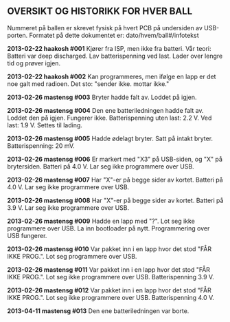 
OVERSIKT OG HISTORIKK FOR HVER BALL
-----------------------------------
Nummeret på ballen er skrevet fysisk på hvert PCB på undersiden av USB-porten.
Formatet på dette dokumentet er: dato/hvem/ball#/infotekst


**2013-02-22  haakosh  #001**
Kjører fra ISP, men ikke fra batteri. Vår teori: Batteri var deep discharged. Lav batterispenning ved last. Lader over lengre tid og prøver igjen.

**2013-02-22  haakosh #002**
Kan programmeres, men ifølge en lapp er det noe galt med radioen. Det sto: "sender ikke. mottar ikke."

**2013-02-26  mastensg #003**
Bryter hadde falt av. Loddet på igjen.

**2013-02-26  mastensg #004**
Den ene batteriledningen hadde falt av. Loddet den på igjen. Fungerer ikke.
Batterispenning uten last: 2.2 V. Ved last: 1.9 V. Settes til lading.

**2013-02-26  mastensg #005**
Hadde ødelagt bryter. Satt på intakt bryter. Batterispenning: 20 mV.

**2013-02-26  mastensg #006**
Er markert med "X3" på USB-siden, og "X" på brytersiden. Batteri på 4.0 V. Lar
seg ikke programmere over USB.

**2013-02-26  mastensg #007**
Har "X"-er på begge sider av kortet. Batteri på 4.0 V. Lar seg ikke programmere
over USB.

**2013-02-26  mastensg #008**
Har "X"-er på begge sider av kortet. Batteri på 3.9 V. Lar seg ikke programmere
over USB.

**2013-02-26  mastensg #009**
Hadde en lapp med "?". Lot seg ikke programmere over USB. La inn bootloader på
nytt. Programmering over USB fungerer.

**2013-02-26  mastensg #010**
Var pakket inn i en lapp hvor det stod "FÅR IKKE PROG.". Lot seg programmere
over USB.

**2013-02-26  mastensg #011**
Var pakket inn i en lapp hvor det stod "FÅR IKKE PROG.". Lot seg ikke
programmere over USB. Batterispenning 3.9 V.

**2013-02-26  mastensg #012**
Var pakket inn i en lapp hvor det stod "FÅR IKKE PROG.". Lot seg ikke
programmere over USB. Batterispenning 4.0 V.

**2013-04-11  mastensg #013**
Den ene batteriledningen var borte.
